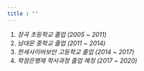 ```yaml
---
title : ""
---
```


1. _장곡 초등학교 졸업 (2005 ~ 2011)_
1. _남대문 중학교 졸업 (2011 ~ 2014)_  
1. _한세사이버보안 고등학교 졸업 (2014 ~ 2017)_  
1. _학점은행제 학사과정 졸업 예정 (2017 ~ 2020)_  
